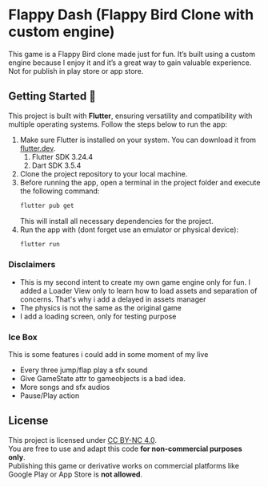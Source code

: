 # Flappy Dash (Flappy Bird Clone with custom engine)

This game is a Flappy Bird clone made just for fun. It’s built using a custom engine because I enjoy it and it’s a great way to gain valuable experience. Not for publish in play store or app store.

## Getting Started 🧭

This project is built with **Flutter**, ensuring versatility and compatibility with multiple operating systems. Follow the steps below to run the app:

1. Make sure Flutter is installed on your system. You can download it from [flutter.dev](https://flutter.dev).
    1. Flutter SDK 3.24.4
    2. Dart SDK 3.5.4
2. Clone the project repository to your local machine.
3. Before running the app, open a terminal in the project folder and execute the following command:
    ```bash
    flutter pub get
    ```
    This will install all necessary dependencies for the project.
4. Run the app with (dont forget use an emulator or physical device):
    ```bash
    flutter run
    ```

### Disclaimers

-   This is my second intent to create my own game engine only for fun. I added a Loader View only to
    learn how to load assets and separation of concerns. That's why i add a delayed in assets manager
-   The physics is not the same as the original game
-   I add a loading screen, only for testing purpose

### Ice Box

This is some features i could add in some moment of my live

-   Every three jump/flap play a sfx sound
-   Give GameState attr to gameobjects is a bad idea.
-   More songs and sfx audios
-   Pause/Play action

## License

This project is licensed under [CC BY-NC 4.0](http://creativecommons.org/licenses/by-nc/4.0/).  
You are free to use and adapt this code **for non-commercial purposes only**.  
Publishing this game or derivative works on commercial platforms like Google Play or App Store is **not allowed**.
